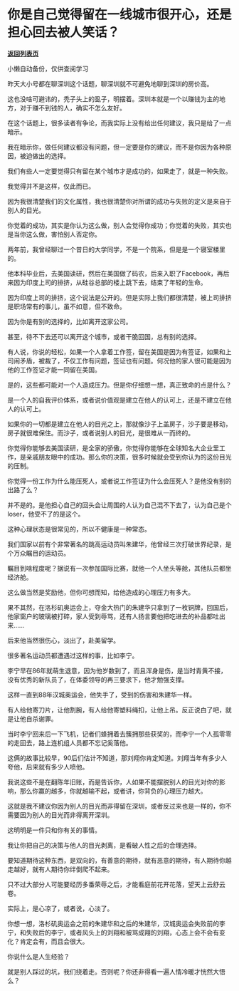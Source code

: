 # 你是自己觉得留在一线城市很开心，还是担心回去被人笑话？

[**返回列表页**](/gzh/记忆承载3)

小懒自动备份，仅供查阅学习

昨天大小号都在聊深圳这个话题，聊深圳就不可避免地聊到深圳的房价高。  

  

这也没啥可避讳的，秃子头上的虱子，明摆着。深圳本就是一个以赚钱为主的地方，对于赚不到钱的人，确实不怎么友好。

  

在这个话题上，很多读者有争论，而我实际上没有给出任何建议，我只是给了一点暗示。

  

我在暗示你，做任何建议都没有问题，但一定要是你的建议，而不是你因为各种原因，被迫做出的选择。

  

我们有些人一定要觉得只有留在某个城市才是成功的，如果走了，就是一种失败。  

  

我觉得并不是这样，仅此而已。

  

因为我很清楚我们的文化属性，我也很清楚你对所谓的成功与失败的定义是来自于别人的目光。

  

你觉着的成功，其实是你认为这么做，别人会觉得你成功；你觉着的失败，其实也是当你这么做，害怕别人否定你。

  

两年前，我曾经聊过一个昔日的大学同学，不是一个院系，但是是一个寝室楼里的。  

  

他本科毕业后，去美国读研，然后在美国做了码农，后来入职了Facebook，再后来因为印度上司的排挤，从硅谷总部的楼上跳下去，结束了年轻的生命。

  

因为印度上司的排挤，这个说法是公开的。但是实际上我们都很清楚，被上司排挤是职场常有的事儿，虽不如意，但不致命。

  

因为你是有别的选择的，比如离开这家公司。

  

甚至，待不下去还可以离开这个城市，或者干脆回国，总有别的选择。

  

有人说，你说的轻松，如果一个人拿着工作签，留在美国是因为有签证，如果和上司闹矛盾，被裁了，不仅工作有问题，签证也有问题。何况他的家人很可能是因为他的工作签证才能一同留在美国。  

  

是的，这些都可能对一个人造成压力。但是你仔细想一想，真正致命的点是什么？

  

是一个人的自我评价体系，或者说价值观是建立在他人的认可上，还是不建立在他人的认可上。

  

如果你的一切都是建立在他人的目光之上，那就像沙子上盖房子，沙子要是移动，房子就很难保住。而沙子，或者说别人的目光，是很难从一而终的。

  

你觉得你能够去美国读研，是全家的骄傲，你觉得你能够在全球知名大企业里工作，是亲戚朋友眼中的成功。那么你的决策，很多时候就会受到你认为的这份目光的压制。  

  

你觉得一份工作为什么能压死人，或者说工作签证为什么会压死人？是他没有别的出路了么？

  

并不是的。是他担心自己的回头会让周围的人认为自己混不下去了，认为自己是个loser，他受不了的是这个。

  

这种心理状态是很常见的，所以不健康是一种常态。  

  

我们国家以前有个非常著名的跳高运动员叫朱建华，他曾经三次打破世界纪录，是个万众瞩目的运动员。

  

瞩目到啥程度呢？据说有一次参加国际比赛，就他一个人坐头等舱，其他队员都坐经济舱。

  

这么做当然是奖励他，但你可想而知，给他造成的心理压力有多大。

  

果不其然，在洛杉矶奥运会上，夺金大热门的朱建华只拿到了一枚铜牌，回国后，他家窗户的玻璃被打碎，家人受到辱骂，还有人扬言要他把吃进去的补品都吐出来......

  

后来他当然很伤心，淡出了，赴美留学。

  

很多著名运动员都遭遇过这样的事，比如李宁。

  

李宁早在86年就萌生退意，因为他岁数到了，而且浑身是伤，是当时青黄不接，没有优秀的新队员了，在体委领导的再三要求下，他才勉强支撑。

  

这样一直到88年汉城奥运会，他失手了，受到的伤害和朱建华一样。

  

有人给他寄刀片，让他割腕，有人给他寄塑料绳扣，让他上吊。反正说白了吧，就是让他自杀谢罪。

  

当时李宁回来后一下飞机，记者们蜂拥着去簇拥那些获奖的，而李宁一个人孤零零的走回去，路上连机组人员都不忘记奚落他。

  

这俩的故事比较早，90后们估计不知道，那刘翔你肯定知道。刘翔当年有多少人夸他，后来就有多少人喷他。

  

我说这些不是在翻陈年旧账，而是告诉你，人如果不能摆脱别人的目光对你的影响，那么你赢的越多，你就越输不起，或者讲，你背负的心理压力越大。

  

这就是我不建议你因为别人的目光而非得留在深圳，或者反过来也是一样的，你不需要因为别人的目光而非得离开深圳。

  

这明明是一件只和你有关的事情。

  

我让你把自己的决策与他人的目光剥离，是看破人性之后的合理选择。

  

要知道期待这种东西，是双向的，有善意的期待，就有恶意的期待，有人期待你越走越好，就有人期待你绊倒爬不起来。

  

只不过大部分人可能要经历多番荣辱之后，才能看庭前花开花落，望天上云舒云卷。

  

实际上，是心凉了，或者说，心淡了。

  

你想一想，洛杉矶奥运会之前的朱建华和之后的朱建华，汉城奥运会失败前的李宁，和失败后的李宁，或者风头上的刘翔和被骂成翔的刘翔，心态上会不会有变化？肯定会有，而且会很大。

  

你说什么是人生经验？

  

就是别人踩过的坑，我们绕着走。否则呢？你还非得看一遍人情冷暖才恍然大悟么？

